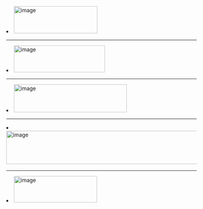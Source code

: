 <li><img width="221" height="72" alt="image" src="https://github.com/user-attachments/assets/1f756592-5c6c-433d-88e7-7c16c9336a7e" /></li>

---

<li><img width="241" height="71" alt="image" src="https://github.com/user-attachments/assets/72f741d1-5437-4992-b29d-16fb774cb92a" /></li>

---

<li><img width="299" height="74" alt="image" src="https://github.com/user-attachments/assets/33883ed5-7d8a-46cf-a155-c65b97b7da4c" /></li>

---

<li><img width="780" height="88" alt="image" src="https://github.com/user-attachments/assets/8973a60f-1feb-4633-907e-68b868ad82af" /></li>

---

<li><img width="220" height="70" alt="image" src="https://github.com/user-attachments/assets/42da5850-05f3-4d83-af57-90668113577f" /></li>
